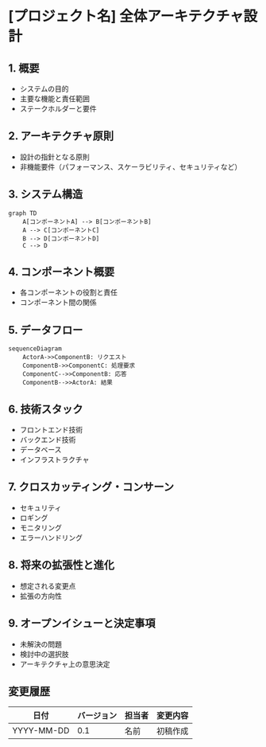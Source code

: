 # [プロジェクト名] 全体アーキテクチャ設計

## 1. 概要
- システムの目的
- 主要な機能と責任範囲
- ステークホルダーと要件

## 2. アーキテクチャ原則
- 設計の指針となる原則
- 非機能要件（パフォーマンス、スケーラビリティ、セキュリティなど）

## 3. システム構造
```mermaid
graph TD
    A[コンポーネントA] --> B[コンポーネントB]
    A --> C[コンポーネントC]
    B --> D[コンポーネントD]
    C --> D
```

## 4. コンポーネント概要
- 各コンポーネントの役割と責任
- コンポーネント間の関係

## 5. データフロー
```mermaid
sequenceDiagram
    ActorA->>ComponentB: リクエスト
    ComponentB->>ComponentC: 処理要求
    ComponentC-->>ComponentB: 応答
    ComponentB-->>ActorA: 結果
```

## 6. 技術スタック
- フロントエンド技術
- バックエンド技術
- データベース
- インフラストラクチャ

## 7. クロスカッティング・コンサーン
- セキュリティ
- ロギング
- モニタリング
- エラーハンドリング

## 8. 将来の拡張性と進化
- 想定される変更点
- 拡張の方向性

## 9. オープンイシューと決定事項
- 未解決の問題
- 検討中の選択肢
- アーキテクチャ上の意思決定

## 変更履歴
| 日付 | バージョン | 担当者 | 変更内容 |
|------|------------|--------|----------|
| YYYY-MM-DD | 0.1 | 名前 | 初稿作成 |